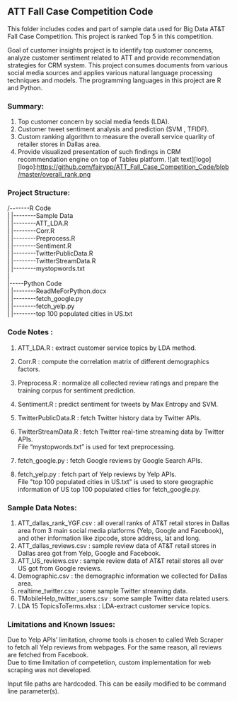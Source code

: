 ## ATT Fall Case Competition Code
This folder includes codes and part of sample data used for Big Data AT&T Fall Case Competition. This project is ranked Top 5 in this competition. 

Goal of customer insights project is to identify top customer concerns, analyze customer sentiment related to ATT and provide recommendation strategies for CRM system. This project consumes documents from various social media sources and applies various natural language processing techniques and models. The programming languages in this project are R and Python.

### Summary:
1. Top customer concern by social media feeds (LDA).
2. Customer tweet sentiment analysis and prediction (SVM , TFIDF).
3. Custom ranking algorithm to measure the overall service quarlity of retailer stores in Dallas area.
4. Provide visualized presentation of such findings in CRM recommendation engine on top of Tableu platform.
![alt text][logo]
[logo]:https://github.com/fairypp/ATT_Fall_Case_Competition_Code/blob/master/overall_rank.png

### Project Structure:  

/-------R Code   
 |     |--------Sample Data  
 |     |--------ATT_LDA.R  
 |     |--------Corr.R  
 |     |--------Preprocess.R  
 |     |--------Sentiment.R  
 |     |--------TwitterPublicData.R  
 |     |--------TwitterStreamData.R  
 |     |--------mystopwords.txt  
 |  
 |-----Python Code  
 |     |--------ReadMeForPython.docx  
 |     |--------fetch_google.py  
 |     |--------fetch_yelp.py  
 |     |--------top 100 populated cities in US.txt  

### Code Notes : 
1) ATT_LDA.R           : extract customer service topics by LDA method.  
2) Corr.R              : compute the correlation matrix of different demographics factors.  
3) Preprocess.R	       : normalize all collected review ratings and prepare the training corpus for sentiment prediction.  
4) Sentiment.R         : predict sentiment for tweets by Max Entropy and SVM.  
5) TwitterPublicData.R : fetch Twitter history data by Twitter APIs.  
6) TwitterStreamData.R : fetch Twitter real-time streaming data by Twitter APIs.  
File “mystopwords.txt” is used for text preprocessing.  

7) fetch_google.py     : fetch Google reviews by Google Search APIs.  
8) fetch_yelp.py       : fetch part of Yelp reviews by Yelp APIs.  
File "top 100 populated cities in US.txt" is used to store geographic information of US top 100 populated cities for fetch_google.py.  

### Sample Data Notes:
1)	ATT_dallas_rank_YGF.csv : all overall ranks of AT&T retail stores in Dallas area from 3 main social media platforms (Yelp, Google and Facebook), and other information like zipcode, store address, lat and long.    
2)	ATT_dallas_reviews.csv : sample review data of AT&T retail stores in Dallas area got from Yelp, Google and Facebook.  
3)	ATT_US_reviews.csv : sample review data of AT&T retail stores all over US got from Google reviews.  
4)	Demographic.csv : the demographic information we collected for Dallas area.  
5)	realtime_twitter.csv : some sample Twitter streaming data.  
6)	TMobileHelp_twitter_users.csv : some sample Twitter data related users.  
7)	LDA 15 TopicsToTerms.xlsx : LDA-extract customer service topics.  


### Limitations and Known Issues:
Due to Yelp APIs’ limitation, chrome tools is chosen to called Web Scraper to fetch all Yelp reviews from webpages. For the same reason, all reviews are fetched from Facebook.   
Due to time limitation of competetion, custom implementation for web scraping was not developed.   

Input file paths are hardcoded. This can be easily modified to be command line parameter(s). 

